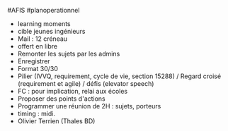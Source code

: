 #AFIS 
#planoperationnel 


- learning moments
- cible jeunes ingénieurs
- Mail : 12 créneau
- offert en libre
- Remonter les sujets par les admins
- Enregistrer
- Format 30/30
- Pilier (IVVQ, requirement, cycle de vie, section 15288) / Regard croisé (requirement et agile) / défis (elevator speech)
- FC : pour implication, relai aux écoles
- Proposer des points d'actions
- Programmer une réunion de 2H : sujets, porteurs
- timing : midi. 
- Olivier Terrien (Thales BD)
